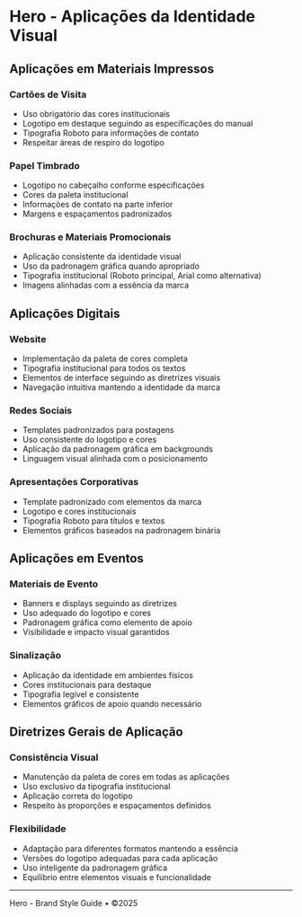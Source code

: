# Hero - Aplicações da Identidade Visual

## Aplicações em Materiais Impressos

### Cartões de Visita
- Uso obrigatório das cores institucionais
- Logotipo em destaque seguindo as especificações do manual
- Tipografia Roboto para informações de contato
- Respeitar áreas de respiro do logotipo

### Papel Timbrado
- Logotipo no cabeçalho conforme especificações
- Cores da paleta institucional
- Informações de contato na parte inferior
- Margens e espaçamentos padronizados

### Brochuras e Materiais Promocionais
- Aplicação consistente da identidade visual
- Uso da padronagem gráfica quando apropriado
- Tipografia institucional (Roboto principal, Arial como alternativa)
- Imagens alinhadas com a essência da marca

## Aplicações Digitais

### Website
- Implementação da paleta de cores completa
- Tipografia institucional para todos os textos
- Elementos de interface seguindo as diretrizes visuais
- Navegação intuitiva mantendo a identidade da marca

### Redes Sociais
- Templates padronizados para postagens
- Uso consistente do logotipo e cores
- Aplicação da padronagem gráfica em backgrounds
- Linguagem visual alinhada com o posicionamento

### Apresentações Corporativas
- Template padronizado com elementos da marca
- Logotipo e cores institucionais
- Tipografia Roboto para títulos e textos
- Elementos gráficos baseados na padronagem binária

## Aplicações em Eventos

### Materiais de Evento
- Banners e displays seguindo as diretrizes
- Uso adequado do logotipo e cores
- Padronagem gráfica como elemento de apoio
- Visibilidade e impacto visual garantidos

### Sinalização
- Aplicação da identidade em ambientes físicos
- Cores institucionais para destaque
- Tipografia legível e consistente
- Elementos gráficos de apoio quando necessário

## Diretrizes Gerais de Aplicação

### Consistência Visual
- Manutenção da paleta de cores em todas as aplicações
- Uso exclusivo da tipografia institucional
- Aplicação correta do logotipo
- Respeito às proporções e espaçamentos definidos

### Flexibilidade
- Adaptação para diferentes formatos mantendo a essência
- Versões do logotipo adequadas para cada aplicação
- Uso inteligente da padronagem gráfica
- Equilíbrio entre elementos visuais e funcionalidade

---

Hero - Brand Style Guide • ©2025